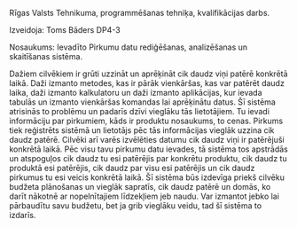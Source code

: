 Rīgas Valsts Tehnikuma, programmēšanas tehniķa, kvalifikācijas darbs.

Izveidoja: Toms Bāders DP4-3

Nosaukums:
Ievadīto Pirkumu datu rediģēšanas, analizēšanas un skaitīšanas sistēma.

Dažiem cilvēkiem ir grūti uzzināt un aprēķināt cik daudz viņi patērē konkrētā laikā. Daži izmanto metodes, kas ir pārāk vienkāršas, kas var patērēt daudz laika, daži izmanto kalkulatoru un daži izmanto aplikācijas, kur ievada tabulās un izmanto vienkāršas komandas lai aprēķinātu datus. Šī sistēma atrisinās to problēmu un padarīs dzīvi vieglāku tās lietotājiem. Tu ievadi informāciju par pirkumiem, kāds ir produktu nosaukums, to cenas. Pirkums tiek reģistrēts sistēmā un lietotājs pēc tās informācijas vieglāk uzzina cik daudz patērē. Cilvēki arī varēs izvēlēties datumu cik daudz viņi ir patērējuši konkrētā laikā. Pēc visu tavu pirkumu datu ievades, tā sistēma tos apstrādās un atspoguļos cik daudz tu esi patērējis par konkrētu produktu, cik daudz tu produktā esi patērējis, cik daudz par visu esi patērējis un cik daudz pirkumus tu esi veicis konkrētā laikā. Šī sistēma būs izdevīga priekš cilvēku budžeta plānošanas un vieglāk sapratīs, cik daudz patērē un domās, ko darīt nākotnē ar nopelnītajiem līdzekļiem jeb naudu. Var izmantot jebko lai pārbaudītu savu budžetu, bet ja grib vieglāku veidu, tad šī sistēma to izdarīs.
